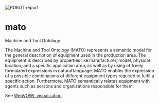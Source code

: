 ![ROBOT report](https://github.com/tibonto/mato/actions/workflows/main.yml/badge.svg)

# mato
Machine and Tool Ontology 

The Machine and Tool Ontology (MATO) represents a semantic model for the general description of equipment used in the production area. The equipment is described by properties like manufacturer, model, physical location, and a specific application area, as well as by using of freely formulated expressions in natural language. MATO enables the expression of a possible combinations of different equipment types required to fulfil a specific action. Furthermore, MATO semantically relates equipment with agents such as persons and organizations responsible for them.

See [WebVOWL visualization](http://www.visualdataweb.de/webvowl/#iri=https://raw.githubusercontent.com/tibonto/mato/main/mato.ttl
)
